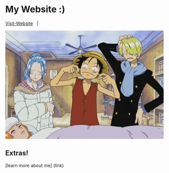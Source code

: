 # My Website :)

[Visit-Website](https://bhavesh-koirala.github.io/) &nbsp; | &nbsp; 

![theme](Readme_intro/luffy.gif)

## Extras!

[learn more about me] (link)

